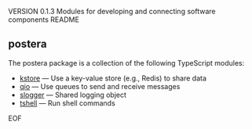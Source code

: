 VERSION 0.1.3
Modules for developing and connecting software components
README
## postera

The postera package is a collection of the following TypeScript modules:

<ul>
<li><a href="doc/kstore.md">kstore</a> &mdash;
Use a key-value store (e.g., Redis) to share data</li>
</li>
<li><a href="doc/qio.md">qio</a> &mdash;
Use queues to send and receive messages</li>
</li>
<li><a href="doc/slogger.md">slogger</a> &mdash;
Shared logging object
</li>
<li><a href="doc/tshell.md">tshell</a> &mdash;
Run shell commands
</li>
</ul>
EOF
